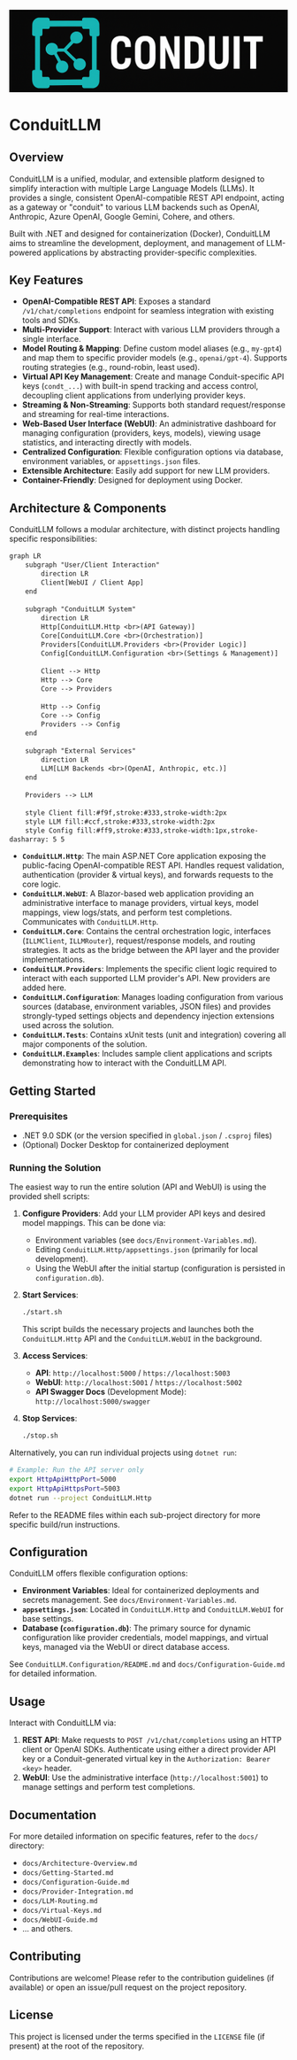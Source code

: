 ![ConduitLLM Logo](docs/assets/conduit.png)

# ConduitLLM

## Overview

ConduitLLM is a unified, modular, and extensible platform designed to simplify interaction with multiple Large Language Models (LLMs). It provides a single, consistent OpenAI-compatible REST API endpoint, acting as a gateway or "conduit" to various LLM backends such as OpenAI, Anthropic, Azure OpenAI, Google Gemini, Cohere, and others.

Built with .NET and designed for containerization (Docker), ConduitLLM aims to streamline the development, deployment, and management of LLM-powered applications by abstracting provider-specific complexities.

## Key Features

-   **OpenAI-Compatible REST API**: Exposes a standard `/v1/chat/completions` endpoint for seamless integration with existing tools and SDKs.
-   **Multi-Provider Support**: Interact with various LLM providers through a single interface.
-   **Model Routing & Mapping**: Define custom model aliases (e.g., `my-gpt4`) and map them to specific provider models (e.g., `openai/gpt-4`). Supports routing strategies (e.g., round-robin, least used).
-   **Virtual API Key Management**: Create and manage Conduit-specific API keys (`condt_...`) with built-in spend tracking and access control, decoupling client applications from underlying provider keys.
-   **Streaming & Non-Streaming**: Supports both standard request/response and streaming for real-time interactions.
-   **Web-Based User Interface (WebUI)**: An administrative dashboard for managing configuration (providers, keys, models), viewing usage statistics, and interacting directly with models.
-   **Centralized Configuration**: Flexible configuration options via database, environment variables, or `appsettings.json` files.
-   **Extensible Architecture**: Easily add support for new LLM providers.
-   **Container-Friendly**: Designed for deployment using Docker.

## Architecture & Components

ConduitLLM follows a modular architecture, with distinct projects handling specific responsibilities:

```mermaid
graph LR
    subgraph "User/Client Interaction"
        direction LR
        Client[WebUI / Client App]
    end

    subgraph "ConduitLLM System"
        direction LR
        Http[ConduitLLM.Http <br>(API Gateway)]
        Core[ConduitLLM.Core <br>(Orchestration)]
        Providers[ConduitLLM.Providers <br>(Provider Logic)]
        Config[ConduitLLM.Configuration <br>(Settings & Management)]

        Client --> Http
        Http --> Core
        Core --> Providers

        Http --> Config
        Core --> Config
        Providers --> Config
    end

    subgraph "External Services"
        direction LR
        LLM[LLM Backends <br>(OpenAI, Anthropic, etc.)]
    end

    Providers --> LLM

    style Client fill:#f9f,stroke:#333,stroke-width:2px
    style LLM fill:#ccf,stroke:#333,stroke-width:2px
    style Config fill:#ff9,stroke:#333,stroke-width:1px,stroke-dasharray: 5 5
```

-   **`ConduitLLM.Http`**: The main ASP.NET Core application exposing the public-facing OpenAI-compatible REST API. Handles request validation, authentication (provider & virtual keys), and forwards requests to the core logic.
-   **`ConduitLLM.WebUI`**: A Blazor-based web application providing an administrative interface to manage providers, virtual keys, model mappings, view logs/stats, and perform test completions. Communicates with `ConduitLLM.Http`.
-   **`ConduitLLM.Core`**: Contains the central orchestration logic, interfaces (`ILLMClient`, `ILLMRouter`), request/response models, and routing strategies. It acts as the bridge between the API layer and the provider implementations.
-   **`ConduitLLM.Providers`**: Implements the specific client logic required to interact with each supported LLM provider's API. New providers are added here.
-   **`ConduitLLM.Configuration`**: Manages loading configuration from various sources (database, environment variables, JSON files) and provides strongly-typed settings objects and dependency injection extensions used across the solution.
-   **`ConduitLLM.Tests`**: Contains xUnit tests (unit and integration) covering all major components of the solution.
-   **`ConduitLLM.Examples`**: Includes sample client applications and scripts demonstrating how to interact with the ConduitLLM API.

## Getting Started

### Prerequisites

-   .NET 9.0 SDK (or the version specified in `global.json` / `.csproj` files)
-   (Optional) Docker Desktop for containerized deployment

### Running the Solution

The easiest way to run the entire solution (API and WebUI) is using the provided shell scripts:

1.  **Configure Providers**: Add your LLM provider API keys and desired model mappings. This can be done via:
    *   Environment variables (see `docs/Environment-Variables.md`).
    *   Editing `ConduitLLM.Http/appsettings.json` (primarily for local development).
    *   Using the WebUI after the initial startup (configuration is persisted in `configuration.db`).
2.  **Start Services**:
    ```bash
    ./start.sh
    ```
    This script builds the necessary projects and launches both the `ConduitLLM.Http` API and the `ConduitLLM.WebUI` in the background.

3.  **Access Services**:
    *   **API**: `http://localhost:5000` / `https://localhost:5003`
    *   **WebUI**: `http://localhost:5001` / `https://localhost:5002`
    *   **API Swagger Docs** (Development Mode): `http://localhost:5000/swagger`

4.  **Stop Services**:
    ```bash
    ./stop.sh
    ```

Alternatively, you can run individual projects using `dotnet run`:

```bash
# Example: Run the API server only
export HttpApiHttpPort=5000
export HttpApiHttpsPort=5003
dotnet run --project ConduitLLM.Http
```

Refer to the README files within each sub-project directory for more specific build/run instructions.

## Configuration

ConduitLLM offers flexible configuration options:

-   **Environment Variables**: Ideal for containerized deployments and secrets management. See `docs/Environment-Variables.md`.
-   **`appsettings.json`**: Located in `ConduitLLM.Http` and `ConduitLLM.WebUI` for base settings.
-   **Database (`configuration.db`)**: The primary source for dynamic configuration like provider credentials, model mappings, and virtual keys, managed via the WebUI or direct database access.

See `ConduitLLM.Configuration/README.md` and `docs/Configuration-Guide.md` for detailed information.

## Usage

Interact with ConduitLLM via:

1.  **REST API**: Make requests to `POST /v1/chat/completions` using an HTTP client or OpenAI SDKs. Authenticate using either a direct provider API key or a Conduit-generated virtual key in the `Authorization: Bearer <key>` header.
2.  **WebUI**: Use the administrative interface (`http://localhost:5001`) to manage settings and perform test completions.

## Documentation

For more detailed information on specific features, refer to the `docs/` directory:

-   `docs/Architecture-Overview.md`
-   `docs/Getting-Started.md`
-   `docs/Configuration-Guide.md`
-   `docs/Provider-Integration.md`
-   `docs/LLM-Routing.md`
-   `docs/Virtual-Keys.md`
-   `docs/WebUI-Guide.md`
-   ... and others.

## Contributing

Contributions are welcome! Please refer to the contribution guidelines (if available) or open an issue/pull request on the project repository.

## License

This project is licensed under the terms specified in the `LICENSE` file (if present) at the root of the repository.
